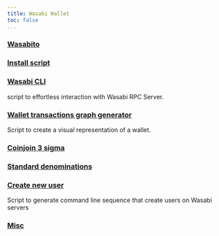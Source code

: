 ```yaml
---
title: Wasabi Wallet
toc: false
...
```


###  [Wasabito](wasabito)

###  [Install script](wasabi_install_script)

###  [Wasabi CLI](wcli)

script to effortless interaction with Wasabi RPC Server.


###  [Wallet transactions graph generator](tx_graph_generator)

Script to create a visual representation of a wallet.

###  [Coinjoin 3 sigma](coinjoin_3_sigma)

###  [Standard denominations](standard_denominations)

###  [Create new user](create_new_zksnacks_users)

Script to generate command line sequence that create users on Wasabi servers

###  [Misc](misc)
